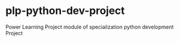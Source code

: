 # plp-python-dev-project
Power Learning Project module of specialization python development Project 
